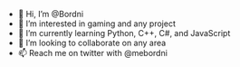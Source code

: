 - 👋 Hi, I’m @Bordni
- 👀 I’m interested in gaming and any project
- 🌱 I’m currently learning Python, C++, C#, and JavaScript
- 💞️ I’m looking to collaborate on any area
- 📫 Reach me on twitter with @mebordni

<!---
Bordni/Bordni is a ✨ special ✨ repository because its `README.md` (this file) appears on your GitHub profile.
You can click the Preview link to take a look at your changes.
--->
